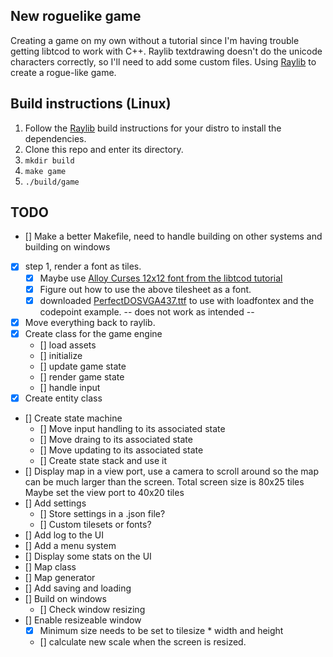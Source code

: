 ## New roguelike game
Creating a game on my own without a tutorial since I'm having trouble getting libtcod to work with C++.
Raylib textdrawing doesn't do the unicode characters correctly, so I'll need to add some custom files. 
Using [Raylib](https://github.com/raysan5/raylib) to create a rogue-like game.

## Build instructions (Linux)
01. Follow the [Raylib](https://github.com/raysan5/raylib) build instructions for your distro to install the dependencies.
02. Clone this repo and enter its directory.
03. ```mkdir build```
04. ```make game```
05. ```./build/game```

## TODO
- [] Make a better Makefile, need to handle building on other systems and building on windows

- [X] step 1, render a font as tiles.
    - [X] Maybe use [Alloy Curses 12x12 font from the libtcod tutorial](https://raw.githubusercontent.com/HexDecimal/python-tcod-tutorial-2023/6b69bf9b5531963a0e5f09f9d8fe72a4001d4881/data/Alloy_curses_12x12.png)
    - [X] Figure out how to use the above tilesheet as a font.
    - [X] downloaded [PerfectDOSVGA437.ttf](https://cp437.github.io/) to use with loadfontex and the codepoint example. -- does not work as intended --
- [X] Move everything back to raylib.
- [X] Create class for the game engine
    - [] load assets
    - [] initialize
    - [] update game state
    - [] render game state
    - [] handle input
- [X] Create entity class
- [] Create state machine
    - [] Move input handling to its associated state
    - [] Move draing to its associated state
    - [] Move updating to its associated state
    - [] Create state stack and use it
- [] Display map in a view port, use a camera to scroll around so the map can be much larger than the screen.
    Total screen size is 80x25 tiles
    Maybe set the view port to 40x20 tiles
- [] Add settings
    - [] Store settings in a .json file?
    - [] Custom tilesets or fonts?
- [] Add log to the UI
- [] Add a menu system
- [] Display some stats on the UI
- [] Map class
- [] Map generator
- [] Add saving and loading
- [] Build on windows
    - [] Check window resizing
- [] Enable resizeable window
    - [X] Minimum size needs to be set to tilesize * width and height
    - [] calculate new scale when the screen is resized.